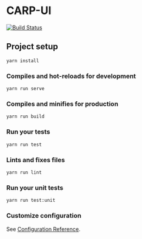 # CARP-UI 

[![Build Status](https://travis-ci.com/qbadboy/carp-ui.svg?branch=master)](https://travis-ci.com/qbadboy/carp-ui)

## Project setup
```
yarn install
```

### Compiles and hot-reloads for development
```
yarn run serve
```

### Compiles and minifies for production
```
yarn run build
```

### Run your tests
```
yarn run test
```

### Lints and fixes files
```
yarn run lint
```

### Run your unit tests
```
yarn run test:unit
```

### Customize configuration
See [Configuration Reference](https://cli.vuejs.org/config/).
